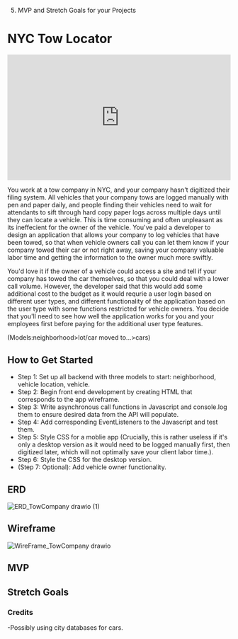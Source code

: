 5. MVP and Stretch Goals for your Projects

# NYC Tow Locator

<div style="position: relative; width: 100%; padding-bottom: 56.25%;">
<iframe
style="position:absolute; width:100%; height:100%;"
src="https://music-memes.getyarn.io/yarn-clip/62569103-86ca-4edc-a1b8-c1134ce64379/embed?autoplay=false&responsive=true"
frameborder="0"
></iframe>
</div>

You work at a tow company in NYC, and your company hasn't digitized their filing system. All vehicles that your company tows are logged manually with pen and paper daily, and people finding their vehicles need to wait for attendants to sift through hard copy paper logs across multiple days until they can locate a vehicle. This is time consuming and often unpleasant as its ineffecient for the owner of the vehicle. You've paid a developer to design an application that allows your company to log vehicles that have been towed, so that when vehicle owners call you can let them know if your company towed their car or not right away, saving your company valuable labor time and getting the information to the owner much more swiftly. 

You'd love it if the owner of a vehicle could access a site and tell if your company has towed the car themselves, so that you could deal with a lower call volume. However, the developer said that this would add some additional cost to the budget as it would requrie a user login based on different user types, and different functionality of the application based on the user type with some functions restricted for vehicle owners. You decide that you'll need to see how well the application works for you and your employees first before paying for the additional user type features.

(Models:neighborhood>lot/car moved to...>cars)

## How to Get Started
- Step 1: Set up all backend with three models to start: neighborhood, vehicle location, vehicle.
- Step 2: Begin front end development by creating HTML that corresponds to the app wireframe.
- Step 3: Write asynchronous call functions in Javascript and console.log them to ensure desired data from the API will populate.
- Step 4: Add corresponding EventListeners to the Javascript and test them.
- Step 5: Style CSS for a moblie app (Crucially, this is rather useless if it's only a desktop version as it would need to be logged manually first, then digitized later, which will not optimally save your client labor time.).
- Step 6: Style the CSS for the desktop version.
- (Step 7: Optional): Add vehicle owner functionality. 


## ERD
![ERD_TowCompany drawio (1)](https://github.com/user-attachments/assets/c2d9b3bb-be5c-4078-aab2-e58c0d09eb70)

## Wireframe
![WireFrame_TowCompany drawio](https://github.com/user-attachments/assets/cee04fe1-03f1-47e0-a338-bd05369d73a3)

## MVP
## Stretch Goals

### Credits
-Possibly using city databases for cars.

